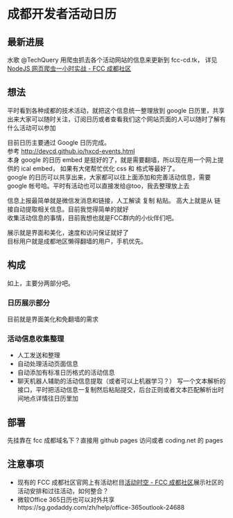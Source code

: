 # 成都开发者活动日历

## 最新进展

水歌 @TechQuery 用爬虫抓去各个活动网站的信息来更新到 fcc-cd.tk， 详见 [NodeJS 网页爬虫一小时实战 - FCC 成都社区](https://fcc-cd.tk/activity/workshop/nodejs-web-crawler/)

## 想法
平时看到各种成都的技术活动，就把这个信息统一整理放到 google 日历里，共享出来大家可以随时关注，订阅日历或者查看我们这个网站页面的人可以随时了解有什么活动可以参加

目前日历主要通过 Google 日历完成。  
参考  http://devcd.github.io/hxcd-events.html  
本身 google 的日历 embed 是挺好的了，就是需要翻墙，所以现在用一个网上提供的 ical embed， 如果有大佬帮忙优化 css 和 格式等最好了。   
google 的日历可以共享出来，大家都可以往上面添加和完善活动信息，需要 google 帐号哈。平时有活动也可以直接发给@too，我去整理放上去  

信息上报最简单就是微信发消息和链接，人工解读 复制 粘贴。 高大上就是从 链接自动提取相关信息。目前我觉得简单的就好  
收集活动信息的事情，目前我想也就是FCC群内的小伙伴们吧。 

展示就是界面和美化，速度和访问保证就好了  
目标用户就是成都地区懒得翻墙的用户，手机优先。


## 构成
如上，主要分两部分吧。

### 日历展示部分

目前就是界面美化和免翻墙的需求


### 活动信息收集整理

- 人工发送和整理
- 自动处理活动页面信息
- 自动添加有标准日历格式的活动信息
- 聊天机器人辅助的活动信息提取（或者可以上机器学习？）
    写一个文本解析的接口，平时把活动信息一复制然后粘贴提交，后台正则或者文本匹配解析出时间地点详情往日历里加

## 部署

先挂靠在 fcc 成都域名下？直接用 github pages 访问或者 coding.net 的 pages

## 注意事项

- 现有的 FCC 成都社区官网上有活动栏目[活动时空 - FCC 成都社区](https://fcc-cd.tk/activity/)展示社区的活动安排和过往活动，如何整合？
- 微软Office 365日历也可以对外共享https://sg.godaddy.com/zh/help/office-365outlook-24688

